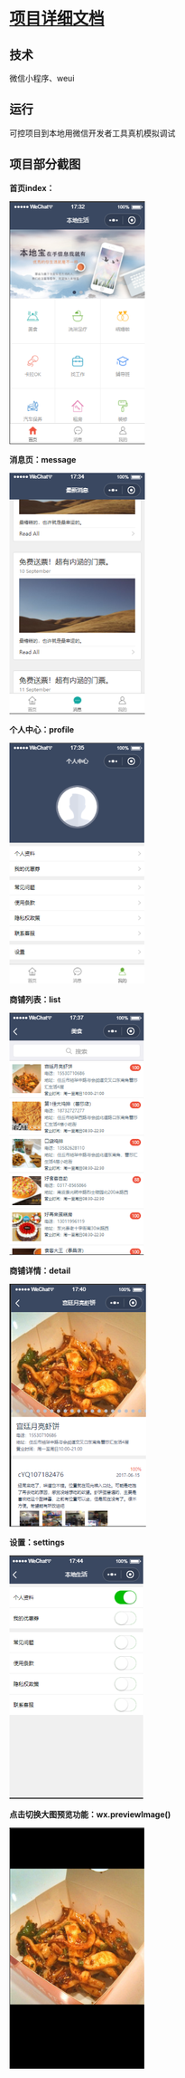 # [项目详细文档](/docs/locla_life.md)

## 技术

微信小程序、weui

## 运行

可控项目到本地用微信开发者工具真机模拟调试

## 项目部分截图

**首页index：**

<img src="/assets/index.png" alt="index"  style="display: inline;">

**消息页：message**

<img src="/assets/moreMessage.png" alt="moreMessage"  style="display: inline;">

**个人中心：profile**

<img src="/assets/person.png" alt="person"  style="display: inline;">

**商铺列表：list**

<img src="/assets/list.png" alt="list"  style="display: inline;">

**商铺详情：detail**

<img src="/assets/detail.png" alt="detail"  style="display: inline;">

**设置：settings**

<img src="/assets/settings.png" alt="settings"  style="display: inline;">

**点击切换大图预览功能：wx.previewImage()**

<img src="/assets/previewImage.png" alt="previewImage" style="display: inline;">